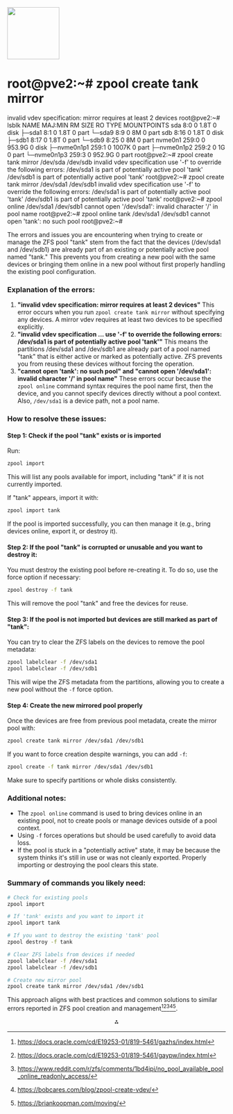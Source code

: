 <img src="https://r2cdn.perplexity.ai/pplx-full-logo-primary-dark%402x.png" class="logo" width="120"/>

# root@pve2:~\# zpool create tank mirror

invalid vdev specification: mirror requires at least 2 devices
root@pve2:~\# lsblk
NAME        MAJ:MIN RM   SIZE RO TYPE MOUNTPOINTS
sda           8:0    0   1.8T  0 disk
├─sda1        8:1    0   1.8T  0 part
└─sda9        8:9    0     8M  0 part
sdb           8:16   0   1.8T  0 disk
├─sdb1        8:17   0   1.8T  0 part
└─sdb9        8:25   0     8M  0 part
nvme0n1     259:0    0 953.9G  0 disk
├─nvme0n1p1 259:1    0  1007K  0 part
├─nvme0n1p2 259:2    0     1G  0 part
└─nvme0n1p3 259:3    0 952.9G  0 part
root@pve2:~\# zpool create tank mirror /dev/sda /dev/sdb
invalid vdev specification
use '-f' to override the following errors:
/dev/sda1 is part of potentially active pool 'tank'
/dev/sdb1 is part of potentially active pool 'tank'
root@pve2:~\# zpool create tank mirror /dev/sda1 /dev/sdb1
invalid vdev specification
use '-f' to override the following errors:
/dev/sda1 is part of potentially active pool 'tank'
/dev/sdb1 is part of potentially active pool 'tank'
root@pve2:~\# zpool online /dev/sda1 /dev/sdb1
cannot open '/dev/sda1': invalid character '/' in pool name
root@pve2:~\# zpool online tank /dev/sda1 /dev/sdb1
cannot open 'tank': no such pool
root@pve2:~\#

The errors and issues you are encountering when trying to create or manage the ZFS pool "tank" stem from the fact that the devices (/dev/sda1 and /dev/sdb1) are already part of an existing or potentially active pool named "tank." This prevents you from creating a new pool with the same devices or bringing them online in a new pool without first properly handling the existing pool configuration.

### Explanation of the errors:

1. **"invalid vdev specification: mirror requires at least 2 devices"**
This error occurs when you run `zpool create tank mirror` without specifying any devices. A mirror vdev requires at least two devices to be specified explicitly.
2. **"invalid vdev specification ... use '-f' to override the following errors: /dev/sda1 is part of potentially active pool 'tank'"**
This means the partitions /dev/sda1 and /dev/sdb1 are already part of a pool named "tank" that is either active or marked as potentially active. ZFS prevents you from reusing these devices without forcing the operation.
3. **"cannot open 'tank': no such pool" and "cannot open '/dev/sda1': invalid character '/' in pool name"**
These errors occur because the `zpool online` command syntax requires the pool name first, then the device, and you cannot specify devices directly without a pool context. Also, `/dev/sda1` is a device path, not a pool name.

### How to resolve these issues:

#### Step 1: Check if the pool "tank" exists or is imported

Run:

```bash
zpool import
```

This will list any pools available for import, including "tank" if it is not currently imported.

If "tank" appears, import it with:

```bash
zpool import tank
```

If the pool is imported successfully, you can then manage it (e.g., bring devices online, export it, or destroy it).

#### Step 2: If the pool "tank" is corrupted or unusable and you want to destroy it:

You must destroy the existing pool before re-creating it. To do so, use the force option if necessary:

```bash
zpool destroy -f tank
```

This will remove the pool "tank" and free the devices for reuse.

#### Step 3: If the pool is not imported but devices are still marked as part of "tank":

You can try to clear the ZFS labels on the devices to remove the pool metadata:

```bash
zpool labelclear -f /dev/sda1
zpool labelclear -f /dev/sdb1
```

This will wipe the ZFS metadata from the partitions, allowing you to create a new pool without the `-f` force option.

#### Step 4: Create the new mirrored pool properly

Once the devices are free from previous pool metadata, create the mirror pool with:

```bash
zpool create tank mirror /dev/sda1 /dev/sdb1
```

If you want to force creation despite warnings, you can add `-f`:

```bash
zpool create -f tank mirror /dev/sda1 /dev/sdb1
```

Make sure to specify partitions or whole disks consistently.

### Additional notes:

- The `zpool online` command is used to bring devices online in an existing pool, not to create pools or manage devices outside of a pool context.
- Using `-f` forces operations but should be used carefully to avoid data loss.
- If the pool is stuck in a "potentially active" state, it may be because the system thinks it's still in use or was not cleanly exported. Properly importing or destroying the pool clears this state.


### Summary of commands you likely need:

```bash
# Check for existing pools
zpool import

# If 'tank' exists and you want to import it
zpool import tank

# If you want to destroy the existing 'tank' pool
zpool destroy -f tank

# Clear ZFS labels from devices if needed
zpool labelclear -f /dev/sda1
zpool labelclear -f /dev/sdb1

# Create new mirror pool
zpool create tank mirror /dev/sda1 /dev/sdb1
```

This approach aligns with best practices and common solutions to similar errors reported in ZFS pool creation and management[^3][^7][^5][^2][^6].

<div style="text-align: center">⁂</div>

[^1]: https://unix.stackexchange.com/questions/478399/how-do-i-create-zfs-pool-with-4-drives-and-mirrors

[^2]: https://bobcares.com/blog/zpool-create-vdev/

[^3]: https://docs.oracle.com/cd/E19253-01/819-5461/gazhs/index.html

[^4]: https://docs.oracle.com/cd/E19253-01/819-5461/gazgk/index.html

[^5]: https://www.reddit.com/r/zfs/comments/1bd4ipi/no_pool_available_pool_online_readonly_access/

[^6]: https://briankoopman.com/moving/

[^7]: https://docs.oracle.com/cd/E19253-01/819-5461/gaypw/index.html

[^8]: https://openzfs.github.io/openzfs-docs/man/master/8/zpool-online.8.html

[^9]: https://docs.oracle.com/cd/E19253-01/819-5461/gbbvb/index.html

[^10]: https://blog.programster.org/zfs-create-disk-pools

[^11]: https://man.freebsd.org/cgi/man.cgi?query=zpool-online(8)

[^12]: https://www.manpagez.com/man/8/zpool/

[^13]: https://forums.freebsd.org/threads/the-correct-way-create-a-zfs-mirror-pool.91782/

[^14]: https://forum.proxmox.com/threads/first-steps-to-create-a-zfs-mirror.156370/

[^15]: https://www.reddit.com/r/zfs/comments/a5jdkp/help_trying_to_recreate_an_existing_pool/

[^16]: https://forums.freebsd.org/threads/unable-to-create-new-zfs-pool-with-nvme-ssd.89060/

[^17]: https://openzfsonosx.org/forum/viewtopic.php?f=26\&t=3032

[^18]: https://docs.oracle.com/cd/E19253-01/819-5461/gazgm/index.html

[^19]: https://openzfs.github.io/openzfs-docs/man/8/zpool.8.html

[^20]: https://docs.oracle.com/cd/E19253-01/819-5461/gavwn/index.html

[^21]: https://discourse.practicalzfs.com/t/zpool-create-should-i-attempt-to-get-the-documentation-changed/1529

[^22]: https://www.reddit.com/r/zfs/comments/10p07yj/adding_mirroring_disk_to_a_single_disk_zpool/

[^23]: https://superuser.com/questions/488662/can-two-seperate-zpools-exist-on-the-same-physical-devices

[^24]: https://github.com/openzfs/zfs/issues/11087

[^25]: https://docs.oracle.com/cd/E19253-01/819-5461/6n7ht6qvi/index.html

[^26]: https://askubuntu.com/questions/917929/how-to-recover-zfs-pool-with-errors-that-disappeared-after-reboot

[^27]: https://serverfault.com/questions/586782/zpool-status-reports-error-what-next

[^28]: https://docs.huihoo.com/opensolaris/solaris-zfs-administration-guide/html/ch04s03.html

[^29]: https://askubuntu.com/questions/172577/replacing-a-disk-in-zpool

[^30]: https://unix.stackexchange.com/questions/207255/zpool-online-doesnt-work

